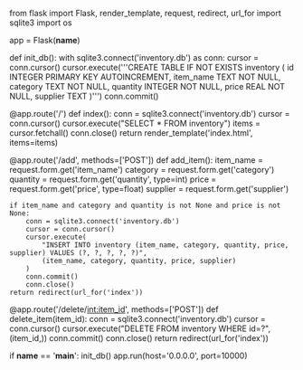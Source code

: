 from flask import Flask, render_template, request, redirect, url_for
import sqlite3
import os

app = Flask(__name__)

def init_db():
    with sqlite3.connect('inventory.db') as conn:
        cursor = conn.cursor()
        cursor.execute('''CREATE TABLE IF NOT EXISTS inventory (
            id INTEGER PRIMARY KEY AUTOINCREMENT,
            item_name TEXT NOT NULL,
            category TEXT NOT NULL,
            quantity INTEGER NOT NULL,
            price REAL NOT NULL,
            supplier TEXT
        )''')
        conn.commit()

@app.route('/')
def index():
    conn = sqlite3.connect('inventory.db')
    cursor = conn.cursor()
    cursor.execute("SELECT * FROM inventory")
    items = cursor.fetchall()
    conn.close()
    return render_template('index.html', items=items)

@app.route('/add', methods=['POST'])
def add_item():
    item_name = request.form.get('item_name')
    category = request.form.get('category')
    quantity = request.form.get('quantity', type=int)
    price = request.form.get('price', type=float)
    supplier = request.form.get('supplier')

    if item_name and category and quantity is not None and price is not None:
        conn = sqlite3.connect('inventory.db')
        cursor = conn.cursor()
        cursor.execute(
            "INSERT INTO inventory (item_name, category, quantity, price, supplier) VALUES (?, ?, ?, ?, ?)",
            (item_name, category, quantity, price, supplier)
        )
        conn.commit()
        conn.close()
    return redirect(url_for('index'))

@app.route('/delete/<int:item_id>', methods=['POST'])
def delete_item(item_id):
    conn = sqlite3.connect('inventory.db')
    cursor = conn.cursor()
    cursor.execute("DELETE FROM inventory WHERE id=?", (item_id,))
    conn.commit()
    conn.close()
    return redirect(url_for('index'))

if __name__ == '__main__':
    init_db()
    app.run(host='0.0.0.0', port=10000)
